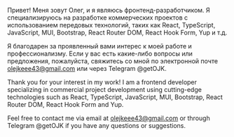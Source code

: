 Привет! Меня зовут Олег, и я являюсь фронтенд-разработчиком. Я специализируюсь на разработке коммерческих проектов с использованием передовых технологий, таких как React, TypeScript, JavaScript, MUI, Bootstrap, React Router DOM, React Hook Form, Yup и т.д.

Я благодарен за проявленный вами интерес к моей работе и профессионализму. Если у вас есть какие-либо вопросы или предложения, пожалуйста, свяжитесь со мной по электронной почте olejkeee43@gmail.com или через Telegram @getOJK.

Thank you for your interest in my work! I am a frontend developer specializing in commercial project development using cutting-edge technologies such as React, TypeScript, JavaScript, MUI, Bootstrap, React Router DOM, React Hook Form and Yup.

Feel free to contact me via email at olejkeee43@gmail.com or through Telegram @getOJK if you have any questions or suggestions.
